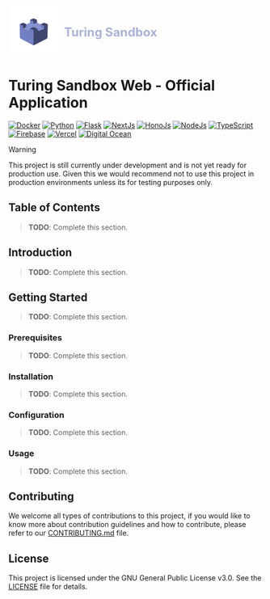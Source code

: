 <div style="display: flex; align-items: center;">
  <img src="docs/assets/turing-sandbox-logo-rbg.png" alt="Turing Sandbox Logo" width="100" height="100"/>
  <span style="margin-left: 10px; font-size: 24px; font-weight: bold;color: #acb3d4">Turing Sandbox</span>
</div>


# Turing Sandbox Web - Official Application

[![Docker](https://img.shields.io/badge/-Docker-black?style=flat&logo=docker&logoColor)]()
[![Python](https://img.shields.io/badge/-Python-black?style=flat&logo=python&logoColor)]()
[![Flask](https://img.shields.io/badge/-Flask-black?style=flat&logo=flask&logoColor)]()
[![NextJs](https://img.shields.io/badge/-NextJs-black?style=flat&logo=next.js&logoColore)]()
[![HonoJs](https://img.shields.io/badge/-HonoJs-black?style=flat&logo=hono&logoColor)]()
[![NodeJs](https://img.shields.io/badge/-NodeJs-black?style=flat&logo=node.js&logoColor)]()
[![TypeScript](https://img.shields.io/badge/-TypeScript-black?style=flat&logo=typescript&logoColor)]()
[![Firebase](https://img.shields.io/badge/-Firebase-black?style=flat&logo=firebase&logoColor=orange)]()
[![Vercel](https://img.shields.io/badge/-Vercel-black?style=flat&logo=vercel&logoColor=white)]()
[![Digital Ocean](https://img.shields.io/badge/-Digital%20Ocean-black?style=flat&logo=digitalocean&logoColor)]()

> [!WARNING]
> This project is still currently under development and is not yet ready for production use. Given this we would recommend not to use this project in production environments unless its for testing purposes only.


## Table of Contents

> **TODO**: Complete this section.

## Introduction

> **TODO**: Complete this section.

## Getting Started

> **TODO**: Complete this section.

### Prerequisites

> **TODO**: Complete this section.

### Installation

> **TODO**: Complete this section.

### Configuration

> **TODO**: Complete this section.

### Usage

> **TODO**: Complete this section.

## Contributing

We welcome all types of contributions to this project, if you would like to know more about contribution guidelines and how to contribute, please refer to our [CONTRIBUTING.md](docs/CONTRIBUTING.md) file.

## License

This project is licensed under the GNU General Public License v3.0. See the [LICENSE](LICENSE) file for details.